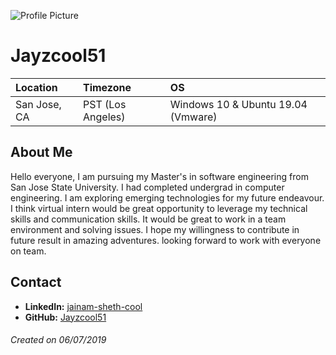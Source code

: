 ![Profile Picture](https://drive.google.com/open?id=1HnhpXPm2zcjQ0P6ERPUP6-oozM6y4Nk7)

# Jayzcool51

Location | Timezone | OS
:--- | :--- | :--- 
San Jose, CA | PST (Los Angeles) | Windows 10 & Ubuntu 19.04 (Vmware)


## About Me

Hello everyone, I am pursuing my Master's in software engineering from San Jose State University. I had completed undergrad in computer engineering.
I am exploring emerging technologies for my future endeavour. I think virtual intern would be great opportunity to leverage my technical skills and communication skills.
It would be great to work in a team environment and solving issues. I hope my willingness to contribute in future result in amazing adventures. looking forward to work with everyone on team.

## Contact
* __LinkedIn:__ [jainam-sheth-cool](https://www.linkedin.com/in/jainam-sheth-cool/)
* __GitHub:__ [Jayzcool51](https://github.com/Jayzcool51)

###### Created on 06/07/2019

